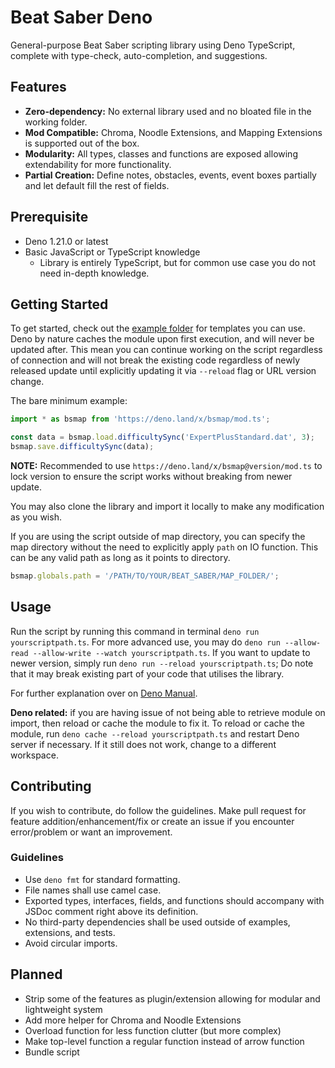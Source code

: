 # Beat Saber Deno

General-purpose Beat Saber scripting library using Deno TypeScript, complete with type-check, auto-completion, and
suggestions.

## Features

- **Zero-dependency:** No external library used and no bloated file in the working folder.
- **Mod Compatible:** Chroma, Noodle Extensions, and Mapping Extensions is supported out of the box.
- **Modularity:** All types, classes and functions are exposed allowing extendability for more functionality.
- **Partial Creation:** Define notes, obstacles, events, event boxes partially and let default fill the rest of fields.

## Prerequisite

- Deno 1.21.0 or latest
- Basic JavaScript or TypeScript knowledge
  - Library is entirely TypeScript, but for common use case you do not need in-depth knowledge.

## Getting Started

To get started, check out the [example folder](./example) for templates you can use. Deno by nature caches the module
upon first execution, and will never be updated after. This mean you can continue working on the script regardless of
connection and will not break the existing code regardless of newly released update until explicitly updating it via
`--reload` flag or URL version change.

The bare minimum example:

```ts
import * as bsmap from 'https://deno.land/x/bsmap/mod.ts';

const data = bsmap.load.difficultySync('ExpertPlusStandard.dat', 3);
bsmap.save.difficultySync(data);
```

**NOTE:** Recommended to use `https://deno.land/x/bsmap@version/mod.ts` to lock version to ensure the script works
without breaking from newer update.

You may also clone the library and import it locally to make any modification as you wish.

If you are using the script outside of map directory, you can specify the map directory without the need to explicitly
apply `path` on IO function. This can be any valid path as long as it points to directory.

```ts
bsmap.globals.path = '/PATH/TO/YOUR/BEAT_SABER/MAP_FOLDER/';
```

## Usage

Run the script by running this command in terminal `deno run yourscriptpath.ts`. For more advanced use, you may do
`deno run --allow-read --allow-write --watch yourscriptpath.ts`. If you want to update to newer version, simply run
`deno run --reload yourscriptpath.ts`; Do note that it may break existing part of your code that utilises the library.

For further explanation over on [Deno Manual](https://deno.land/manual).

**Deno related:** if you are having issue of not being able to retrieve module on import, then reload or cache the
module to fix it. To reload or cache the module, run `deno cache --reload yourscriptpath.ts` and restart Deno server if
necessary. If it still does not work, change to a different workspace.

## Contributing

If you wish to contribute, do follow the guidelines. Make pull request for feature addition/enhancement/fix or create an
issue if you encounter error/problem or want an improvement.

### Guidelines

- Use `deno fmt` for standard formatting.
- File names shall use camel case.
- Exported types, interfaces, fields, and functions should accompany with JSDoc comment right above its definition.
- No third-party dependencies shall be used outside of examples, extensions, and tests.
- Avoid circular imports.

## Planned

- Strip some of the features as plugin/extension allowing for modular and lightweight system
- Add more helper for Chroma and Noodle Extensions
- Overload function for less function clutter (but more complex)
- Make top-level function a regular function instead of arrow function
- Bundle script
